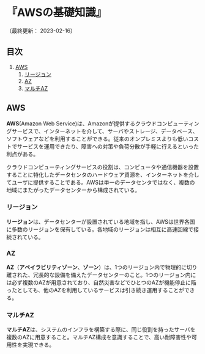 # 『AWSの基礎知識』

（最終更新： 2023-02-16）


## 目次

1. [AWS](#aws)
	1. [リージョン](#リージョン)
	1. [AZ](#az)
	1. [マルチAZ](#マルチaz)


## AWS

**AWS**(Amazon Web Service)は、Amazonが提供するクラウドコンピューティングサービスで、インターネットを介して、サーバやストレージ、データベース、ソフトウェアなどを利用することができる。従来のオンプレミスよりも低いコストでサービスを運用できたり、障害への対策や負荷分散が手軽に行えるといった利点がある。

クラウドコンピューティングサービスの役割は、コンピュータや通信機器を設置することに特化したデータセンタのハードウェア資源を、インターネットを介してユーザに提供することである。AWSは単一のデータセンタではなく、複数の地域にまたがったデータセンターから構成されている。

### リージョン

**リージョン**は、データセンターが設置されている地域を指し、AWSは世界各国に多数のリージョンを保有している。各地域のリージョンは相互に高速回線で接続されている。

### AZ

**AZ**（**アベイラビリティゾーン**、**ゾーン**）は、1つのリージョン内で物理的に切り離された、冗長的な設備を備えたデータセンターのこと。1つのリージョン内には必ず複数のAZが用意されており、自然災害などでひとつのAZが機能停止に陥ったとしても、他のAZを利用しているサービスは引き続き運用することができる。

### マルチAZ

**マルチAZ**は、システムのインフラを構築する際に、同じ役割を持ったサーバを複数のAZに用意すること。マルチAZ構成を意識することで、高い耐障害性や可用性を実現できる。
